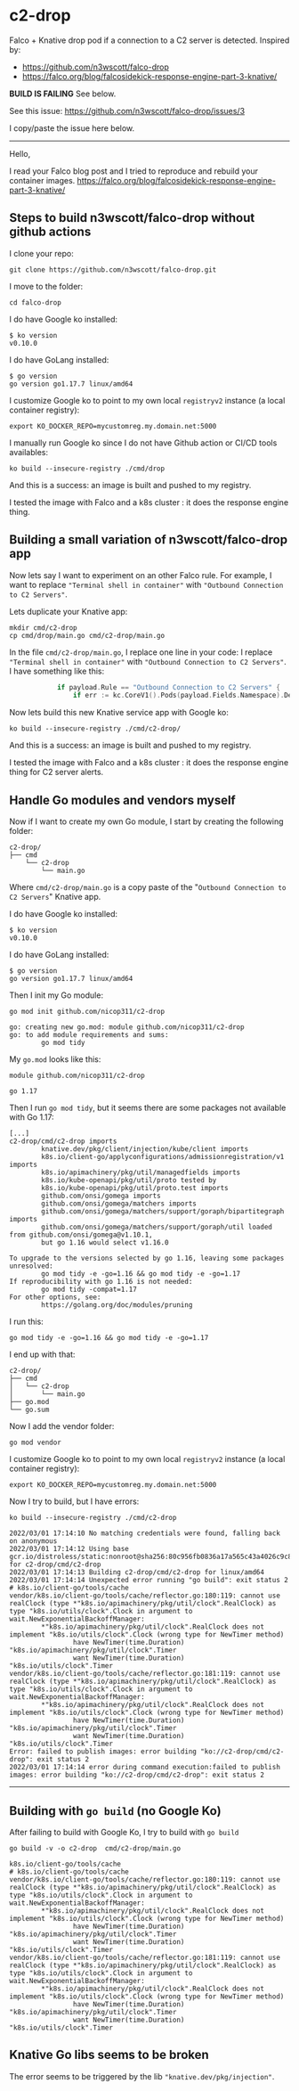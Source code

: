 # c2-drop

Falco + Knative drop pod if a connection to a C2 server is detected.
Inspired by:
* https://github.com/n3wscott/falco-drop
* https://falco.org/blog/falcosidekick-response-engine-part-3-knative/


**BUILD IS FAILING** See below.


See this issue: https://github.com/n3wscott/falco-drop/issues/3

I copy/paste the issue here below.

***
Hello, 

I read your Falco blog post and I tried to reproduce and rebuild your container images.
https://falco.org/blog/falcosidekick-response-engine-part-3-knative/

## Steps to build n3wscott/falco-drop without github actions

I clone your repo:
```
git clone https://github.com/n3wscott/falco-drop.git
```

I move to the folder:
```
cd falco-drop
```

I do have Google ko installed:
```
$ ko version
v0.10.0
```

I do have GoLang installed:
```
$ go version
go version go1.17.7 linux/amd64
```

I customize Google ko to point to my own local `registryv2` instance (a local container registry):
```
export KO_DOCKER_REPO=mycustomreg.my.domain.net:5000
```

I manually run Google ko since I do not have Github action or CI/CD tools availables:
```
ko build --insecure-registry ./cmd/drop
```
And this is a success: an image is built and pushed to my registry.

I tested the image with Falco and a k8s cluster : it does the response engine thing.


## Building a small variation of n3wscott/falco-drop app

Now lets say I want to experiment on an other Falco rule. For example, I want to replace `"Terminal shell in container"` with `"Outbound Connection to C2 Servers"`.

Lets duplicate your Knative app:
```
mkdir cmd/c2-drop
cp cmd/drop/main.go cmd/c2-drop/main.go
```

In the file `cmd/c2-drop/main.go`, I replace one line in your code: I replace `"Terminal shell in container"` with `"Outbound Connection to C2 Servers"`. I have something like this:

```go
			if payload.Rule == "Outbound Connection to C2 Servers" {
				if err := kc.CoreV1().Pods(payload.Fields.Namespace).Delete(ctx, payload.Fields.Pod, metav1.DeleteOptions{}); err != nil {
```

Now lets build this new Knative service app with Google ko:
```
ko build --insecure-registry ./cmd/c2-drop/
```
And this is a success: an image is built and pushed to my registry.

I tested the image with Falco and a k8s cluster : it does the response engine thing for C2 server alerts.

## Handle Go modules and vendors myself

Now if I want to create my own Go module, I start by creating the following folder:
```
c2-drop/
├── cmd
    └── c2-drop
        └── main.go
```
Where `cmd/c2-drop/main.go` is a copy paste of the "`Outbound Connection to C2 Servers`" Knative app.

I do have Google ko installed:
```
$ ko version
v0.10.0
```

I do have GoLang installed:
```
$ go version
go version go1.17.7 linux/amd64
```

Then I init my Go module:
```
go mod init github.com/nicop311/c2-drop
```
```
go: creating new go.mod: module github.com/nicop311/c2-drop
go: to add module requirements and sums:
        go mod tidy
```

My `go.mod` looks like this:
```
module github.com/nicop311/c2-drop

go 1.17
```

Then I run `go mod tidy`, but it seems there are some packages not available with Go 1.17:
```
[...]
c2-drop/cmd/c2-drop imports
        knative.dev/pkg/client/injection/kube/client imports
        k8s.io/client-go/applyconfigurations/admissionregistration/v1 imports
        k8s.io/apimachinery/pkg/util/managedfields imports
        k8s.io/kube-openapi/pkg/util/proto tested by
        k8s.io/kube-openapi/pkg/util/proto.test imports
        github.com/onsi/gomega imports
        github.com/onsi/gomega/matchers imports
        github.com/onsi/gomega/matchers/support/goraph/bipartitegraph imports
        github.com/onsi/gomega/matchers/support/goraph/util loaded from github.com/onsi/gomega@v1.10.1,
        but go 1.16 would select v1.16.0

To upgrade to the versions selected by go 1.16, leaving some packages unresolved:
        go mod tidy -e -go=1.16 && go mod tidy -e -go=1.17
If reproducibility with go 1.16 is not needed:
        go mod tidy -compat=1.17
For other options, see:
        https://golang.org/doc/modules/pruning
```

I run this:
```
go mod tidy -e -go=1.16 && go mod tidy -e -go=1.17
```

I end up with that:

```
c2-drop/
├── cmd
│   └── c2-drop
│       └── main.go
├── go.mod
└── go.sum
```

Now I add the vendor folder:
```
go mod vendor
```

I customize Google ko to point to my own local `registryv2` instance (a local container registry):
```
export KO_DOCKER_REPO=mycustomreg.my.domain.net:5000
```

Now I try to build, but I have errors:
```
ko build --insecure-registry ./cmd/c2-drop
```
```
2022/03/01 17:14:10 No matching credentials were found, falling back on anonymous
2022/03/01 17:14:12 Using base gcr.io/distroless/static:nonroot@sha256:80c956fb0836a17a565c43a4026c9c80b2013c83bea09f74fa4da195a59b7a99 for c2-drop/cmd/c2-drop
2022/03/01 17:14:13 Building c2-drop/cmd/c2-drop for linux/amd64
2022/03/01 17:14:14 Unexpected error running "go build": exit status 2
# k8s.io/client-go/tools/cache
vendor/k8s.io/client-go/tools/cache/reflector.go:180:119: cannot use realClock (type *"k8s.io/apimachinery/pkg/util/clock".RealClock) as type "k8s.io/utils/clock".Clock in argument to wait.NewExponentialBackoffManager:
        *"k8s.io/apimachinery/pkg/util/clock".RealClock does not implement "k8s.io/utils/clock".Clock (wrong type for NewTimer method)
                have NewTimer(time.Duration) "k8s.io/apimachinery/pkg/util/clock".Timer
                want NewTimer(time.Duration) "k8s.io/utils/clock".Timer
vendor/k8s.io/client-go/tools/cache/reflector.go:181:119: cannot use realClock (type *"k8s.io/apimachinery/pkg/util/clock".RealClock) as type "k8s.io/utils/clock".Clock in argument to wait.NewExponentialBackoffManager:
        *"k8s.io/apimachinery/pkg/util/clock".RealClock does not implement "k8s.io/utils/clock".Clock (wrong type for NewTimer method)
                have NewTimer(time.Duration) "k8s.io/apimachinery/pkg/util/clock".Timer
                want NewTimer(time.Duration) "k8s.io/utils/clock".Timer
Error: failed to publish images: error building "ko://c2-drop/cmd/c2-drop": exit status 2
2022/03/01 17:14:14 error during command execution:failed to publish images: error building "ko://c2-drop/cmd/c2-drop": exit status 2
```

***

## Building with `go build` (no Google Ko)

After failing to build with Google Ko, I try to build with `go build`

```
go build -v -o c2-drop  cmd/c2-drop/main.go 
```

```
k8s.io/client-go/tools/cache
# k8s.io/client-go/tools/cache
vendor/k8s.io/client-go/tools/cache/reflector.go:180:119: cannot use realClock (type *"k8s.io/apimachinery/pkg/util/clock".RealClock) as type "k8s.io/utils/clock".Clock in argument to wait.NewExponentialBackoffManager:
        *"k8s.io/apimachinery/pkg/util/clock".RealClock does not implement "k8s.io/utils/clock".Clock (wrong type for NewTimer method)
                have NewTimer(time.Duration) "k8s.io/apimachinery/pkg/util/clock".Timer
                want NewTimer(time.Duration) "k8s.io/utils/clock".Timer
vendor/k8s.io/client-go/tools/cache/reflector.go:181:119: cannot use realClock (type *"k8s.io/apimachinery/pkg/util/clock".RealClock) as type "k8s.io/utils/clock".Clock in argument to wait.NewExponentialBackoffManager:
        *"k8s.io/apimachinery/pkg/util/clock".RealClock does not implement "k8s.io/utils/clock".Clock (wrong type for NewTimer method)
                have NewTimer(time.Duration) "k8s.io/apimachinery/pkg/util/clock".Timer
                want NewTimer(time.Duration) "k8s.io/utils/clock".Timer
```


## Knative Go libs seems to be broken

The error seems to be triggered by the lib `"knative.dev/pkg/injection"`.